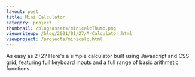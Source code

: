 ```yaml
---
layout: post
title: Mini Calculator
category: project
thumbnail: /blog/assets/minicalcThumb.png
viewwriteup: /blog/2021/01/27/A-Calculator.html
viewproject: /projects/minicalc.html
---
```


As easy as 2+2? Here's a simple calculator built using Javascript and CSS grid, featuring full keyboard inputs and a full range of basic arithmetic functions. 

